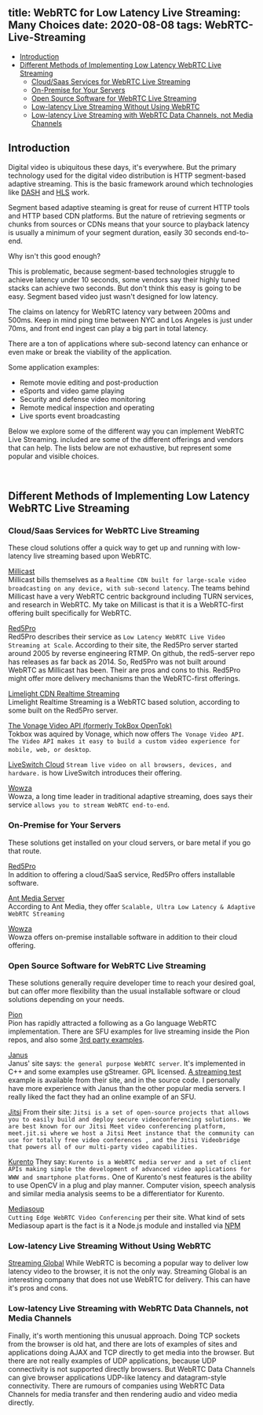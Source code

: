 title: WebRTC for Low Latency Live Streaming: Many Choices
date: 2020-08-08
tags: WebRTC-Live-Streaming
----


* [Introduction](#introduction)
* [Different Methods of Implementing Low Latency WebRTC Live Streaming](#different-methods-of-implementing-low-latency-webrtc-live-streaming)
  * [Cloud/Saas Services for WebRTC Live Streaming](#cloud-saas-services-for-webrtc-live-streaming)
  * [On\-Premise for Your Servers](#on-premise-for-your-servers)
  * [Open Source Software for WebRTC Live Streaming](#open-source-software-for-webrtc-live-streaming)
  * [Low\-latency Live Streaming Without Using WebRTC](#low-latency-live-streaming-without-using-webrtc)
  * [Low\-latency Live Streaming with WebRTC Data Channels, not Media Channels](#low-latency-live-streaming-with-webrtc-data-channels-not-media-channels)


[HLS]: https://en.wikipedia.org/wiki/HTTP_Live_Streaming
[DASH]: https://en.wikipedia.org/wiki/Dynamic_Adaptive_Streaming_over_HTTPS

## Introduction

Digital video is ubiquitous these days, it's everywhere. But the primary technology used for the digital video distribution is HTTP segment-based adaptive streaming. This is the basic framework around which technologies like [DASH] and [HLS] work.

Segment based adaptive steaming is great for reuse of current HTTP tools and HTTP based CDN platforms. But the nature of retrieving segments or chunks from sources or CDNs means that your source to playback latency is usually a minimum of your segment duration, easily 30 seconds end-to-end.

Why isn't this good enough?

This is problematic, because segment-based technologies struggle to achieve latency under 10 seconds, some vendors say their highly tuned stacks can achieve two seconds. But don't think this easy is going to be easy. Segment based video just wasn't designed for low latency.

The claims on latency for WebRTC latency vary between 200ms and 500ms. Keep in mind ping time between NYC and Los Angeles is just under 70ms, and front end ingest can play a big part in total latency.

There are a ton of applications where sub-second latency can enhance or even make or break the viability of the application.

Some application examples:

- Remote movie editing and post-production 
- eSports and video game playing
- Security and defense video monitoring 
- Remote medical inspection and operating
- Live sports event broadcasting 

Below we explore some of the different way you can implement WebRTC Live Streaming.
included are some of the different offerings and vendors that can help. The lists below are not exhaustive, but represent some popular and visible choices.

<br>

## Different Methods of Implementing Low Latency WebRTC Live Streaming

### Cloud/Saas Services for WebRTC Live Streaming

These cloud solutions offer a quick way to get up and running with low-latency live streaming based upon WebRTC.

[Millicast](https://millicast.com/)
</br>
Millicast bills themselves as a `Realtime CDN built for large-scale video broadcasting on any device, with sub-second latency`.  The teams behind Millicast have a very WebRTC centric background including TURN services, and research in WebRTC. My take on Millicast is that it is a WebRTC-first offering built specifically for WebRTC.

[Red5Pro](https://www.red5pro.com/)
</br>
Red5Pro describes their service as `Low Latency WebRTC Live Video Streaming at Scale`. According to their site, the Red5Pro server started around 2005 by reverse engineering RTMP. On github, the red5-server repo has releases as far back as 2014. So, Red5Pro was not built around WebRTC as Millicast has been. Their are pros and cons to this.  Red5Pro might offer more delivery mechanisms than the WebRTC-first offerings.

[Limelight CDN Realtime Streaming](https://www.limelight.com/realtime-streaming/)
</br>
Limelight Realtime Streaming is a WebRTC based solution, according to some built on the Red5Pro server.


[The Vonage Video API (formerly TokBox OpenTok)](https://www.vonage.com/communications-apis/video/)
</br>
Tokbox was aquired by Vonage, which now offers `The Vonage Video API`. `The Video API makes it easy to build a custom video experience for  mobile, web, or desktop`.

[LiveSwitch Cloud](https://www.liveswitch.io/)
`Stream live video on all browsers, devices, and hardware.` is how LiveSwitch introduces their offering.


[Wowza](https://www.wowza.com/low-latency/webrtc-streaming-software) 
</br>
Wowza, a long time leader in traditional adaptive streaming, does says their service `allows you to stream WebRTC end-to-end`.  


### On-Premise for Your Servers

These solutions get installed on your cloud servers, or bare metal if you go that route.

[Red5Pro](https://www.red5pro.com/)
</br>
In addition to offering a cloud/SaaS service, Red5Pro offers installable software.


[Ant Media Server](https://antmedia.io/)
</br>
According to Ant Media, they offer `Scalable, Ultra Low Latency & Adaptive WebRTC Streaming`


[Wowza](https://www.wowza.com/low-latency/webrtc-streaming-software) 
</br>
Wowza offers on-premise installable software in addition to their cloud offering.


### Open Source Software for WebRTC Live Streaming

These solutions generally require developer time to reach your desired goal, but can offer more flexibility than the usual installable software or cloud solutions depending on your needs.

[Pion](https://pion.ly/)
</br>
Pion has rapidly attracted a following as a Go language WebRTC implementation. There are SFU examples for live streaming inside the Pion repos, and also some [3rd party examples](https://github.com/pion/awesome-pion).

[Janus](https://janus.conf.meetecho.com/) 
</br>
Janus' site says: `the general purpose WebRTC server`.
It's implemented in C++ and some examples use gStreamer. GPL licensed. 
[A streaming test](https://janus.conf.meetecho.com/streamingtest.html) example is available
from their site, and in the source code. I personally have more experience with Janus than the other popular media servers. I really liked the fact they had an online example of an SFU.

[Jitsi](https://jitsi.org/) From their site: `Jitsi is a set of open-source projects that allows you to easily build and deploy secure videoconferencing solutions. We are best known for our Jitsi Meet video conferencing platform, meet.jit.si where we host a Jitsi Meet instance that the community can use for totally free video conferences , and the Jitsi Videobridge that powers all of our multi-party video capabilities.`

[Kurento](https://www.kurento.org/) They say: `Kurento is a WebRTC media server and a set of client APIs making simple the development of advanced video applications for WWW and smartphone platforms.`
One of Kurento's nest features is the ability to use OpenCV in a plug and play manner. Computer vision, speech analysis and similar media analysis seems to be a differentiator for Kurento.

[Mediasoup](https://mediasoup.org/) 
</br>
`Cutting Edge WebRTC Video Conferencing` per their site.
What kind of sets Mediasoup apart is the fact is it a Node.js module and installed via [NPM](https://en.wikipedia.org/wiki/Npm_(software))




### Low-latency Live Streaming Without Using WebRTC


[Streaming Global](https://www.streamingglobal.com/)
While WebRTC is becoming a popular way to deliver low latency video to the browser, it is not the only way. Streaming Global is an interesting company that does not use WebRTC for delivery. This can have it's pros and cons.


### Low-latency Live Streaming with WebRTC Data Channels, not Media Channels

Finally, it's worth mentioning this unusual approach.  Doing TCP sockets from the browser is old hat, and there are lots of examples of sites and applications doing AJAX and TCP directly to get media into the browser.  But there are not really examples of UDP applications, because UDP connectivity is not supported directly browsers. But WebRTC Data Channels can give browser applications UDP-like latency and datagram-style connectivity. There are rumours of companies using WebRTC Data Channels for media transfer and then rendering audio and video media directly.


 



